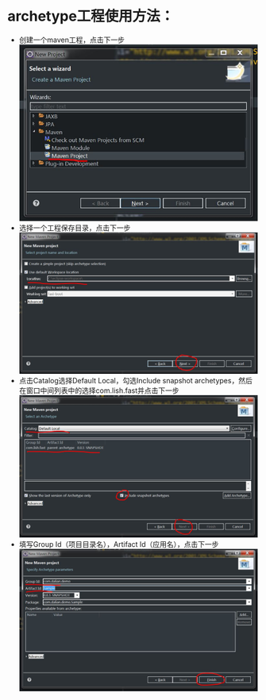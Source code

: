 # archetype工程使用方法：
* 创建一个maven工程，点击下一步
![创建工程](../docs/img/create-mvn-prj.jpg)
* 选择一个工程保存目录，点击下一步
![配置工程目录](../docs/img/select-prj-folder.jpg)
* 点击Catalog选择Default Local，勾选Include snapshot archetypes，然后在窗口中间列表中的选择com.lish.fast并点击下一步
![选择archetype](../docs/img/select-arch.jpg)
 * 填写Group Id（项目目录名），Artifact Id（应用名），点击下一步
![配置工程属性](../docs/img/set-prj-prop.jpg)
